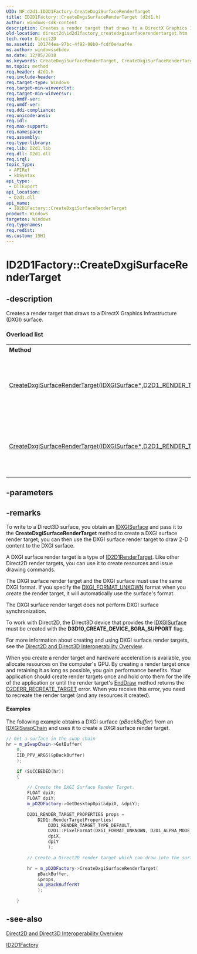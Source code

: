 ```yaml
---
UID: NF:d2d1.ID2D1Factory.CreateDxgiSurfaceRenderTarget
title: ID2D1Factory::CreateDxgiSurfaceRenderTarget (d2d1.h)
author: windows-sdk-content
description: Creates a render target that draws to a DirectX Graphics Infrastructure (DXGI) surface.
old-location: direct2d\id2d1factory_createdxgisurfacerendertarget.htm
tech.root: Direct2D
ms.assetid: 101744ea-97bc-4f92-88b0-fcdf0e4aaf4e
ms.author: windowssdkdev
ms.date: 12/05/2018
ms.keywords: CreateDxgiSurfaceRenderTarget, CreateDxgiSurfaceRenderTarget methods [Direct2D], ID2D1Factory.CreateDxgiSurfaceRenderTarget, ID2D1Factory::CreateDxgiSurfaceRenderTarget, d2d1/CreateDxgiSurfaceRenderTarget, direct2d.id2d1factory_createdxgisurfacerendertarget
ms.topic: method
req.header: d2d1.h
req.include-header: 
req.target-type: Windows
req.target-min-winverclnt: 
req.target-min-winversvr: 
req.kmdf-ver: 
req.umdf-ver: 
req.ddi-compliance: 
req.unicode-ansi: 
req.idl: 
req.max-support: 
req.namespace: 
req.assembly: 
req.type-library: 
req.lib: D2d1.lib
req.dll: D2d1.dll
req.irql: 
topic_type:
 - APIRef
 - kbSyntax
api_type:
 - DllExport
api_location:
 - D2d1.dll
api_name:
 - ID2D1Factory::CreateDxgiSurfaceRenderTarget
product: Windows
targetos: Windows
req.typenames: 
req.redist: 
ms.custom: 19H1
---
```


# ID2D1Factory::CreateDxgiSurfaceRenderTarget


## -description


<span>Creates a render target that draws to a DirectX Graphics Infrastructure (DXGI) surface.
</span><h3>Overload list</h3><table>
<tr>
<th align="left" width="37%">Method</th>
<th align="left" width="63%">Description</th>
</tr>
<tr>
<td align="left" width="37%">
<a href="https://msdn.microsoft.com/f8631a0a-e069-4ad3-995f-ac80dce625fe">CreateDxgiSurfaceRenderTarget(IDXGISurface*,D2D1_RENDER_TARGET_PROPERTIES&,ID2D1RenderTarget**)</a>
</td>
<td align="left" width="63%">
Creates a render target that draws to a DirectX Graphics Infrastructure (DXGI) surface. 

</td>
</tr>
<tr>
<td align="left" width="37%">
<a href="https://msdn.microsoft.com/1f24dd5e-271d-4780-b337-a9ab57f1d8f4">CreateDxgiSurfaceRenderTarget(IDXGISurface*,D2D1_RENDER_TARGET_PROPERTIES*,ID2D1RenderTarget**)</a>
</td>
<td align="left" width="63%">
Creates a render target that draws to a DirectX Graphics Infrastructure (DXGI) surface. 

</td>
</tr>
</table>

## -parameters


## -remarks



To write to a Direct3D surface, you obtain an <a href="http://msdn.microsoft.com/en-us/library/bb174565(VS.85).aspx">IDXGISurface</a> and pass it to the <b>CreateDxgiSurfaceRenderTarget</b> method to create a DXGI surface render target; you can then use the DXGI surface render target to draw 2-D content to the DXGI surface.  

A DXGI surface render target is a type of <a href="https://msdn.microsoft.com/40629be9-5840-4bde-b369-56bbfd791775">ID2D1RenderTarget</a>. Like other Direct2D render targets, you can use it to create resources and issue drawing commands. 

The DXGI surface render target and the DXGI surface must use the same DXGI format. If you specify the <a href="http://msdn.microsoft.com/en-us/library/bb173059(VS.85).aspx">DXGI_FORMAT_UNKOWN</a> format when you create the render target, it will automatically use the surface's format.

The DXGI surface render target does not perform DXGI surface synchronization. 

To work with Direct2D, the Direct3D device that provides the <a href="http://msdn.microsoft.com/en-us/library/bb174565(VS.85).aspx">IDXGISurface</a> must be created with the <b>D3D10_CREATE_DEVICE_BGRA_SUPPORT</b> flag.

For more information about creating and using DXGI surface render targets, see the <a href="https://msdn.microsoft.com/27680714-dc68-44eb-ab16-2cae3529b352">Direct2D and Direct3D Interoperability Overview</a>.

When you create a render target and hardware acceleration is available, you allocate resources on the computer's GPU. By creating a render target once and retaining it as long as possible, you gain performance benefits. Your application should create render targets once and hold onto them for the life of the application or until the render target's <a href="https://msdn.microsoft.com/a8f24501-4e85-4981-bb38-2bd6333a7b49">EndDraw</a> method returns the <a href="https://msdn.microsoft.com/018bfca5-6ef4-497c-a4b6-8502c3cdac1b">D2DERR_RECREATE_TARGET</a>  error. When you receive this error, you need to recreate the render target (and any resources it created). 




#### Examples

The following example obtains a  DXGI surface  (<i>pBackBuffer</i>) from an <a href="http://msdn.microsoft.com/en-us/library/bb174569(VS.85).aspx">IDXGISwapChain</a> and uses it to create a DXGI surface render target.


```cpp
// Get a surface in the swap chain
hr = m_pSwapChain->GetBuffer(
    0,
    IID_PPV_ARGS(&pBackBuffer)
    );

```

```cpp
    if (SUCCEEDED(hr))
    {

```

```cpp
        // Create the DXGI Surface Render Target.
        FLOAT dpiX;
        FLOAT dpiY;
        m_pD2DFactory->GetDesktopDpi(&dpiX, &dpiY);

        D2D1_RENDER_TARGET_PROPERTIES props =
            D2D1::RenderTargetProperties(
                D2D1_RENDER_TARGET_TYPE_DEFAULT,
                D2D1::PixelFormat(DXGI_FORMAT_UNKNOWN, D2D1_ALPHA_MODE_PREMULTIPLIED),
                dpiX,
                dpiY
                );

        // Create a Direct2D render target which can draw into the surface in the swap chain

```

```cpp
        hr = m_pD2DFactory->CreateDxgiSurfaceRenderTarget(
            pBackBuffer,
            &props,
            &m_pBackBufferRT
            );

    }

```





## -see-also




<a href="https://msdn.microsoft.com/27680714-dc68-44eb-ab16-2cae3529b352">Direct2D and Direct3D Interoperability Overview</a>



<a href="https://msdn.microsoft.com/cef6115c-98e8-49e6-b419-271b43ce2938">ID2D1Factory</a>
 

 


